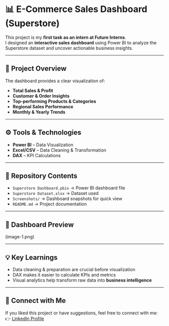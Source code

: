 # 📊 E-Commerce Sales Dashboard (Superstore)

This project is my **first task as an intern at Future Interns**.  
I designed an **interactive sales dashboard** using Power BI to analyze the Superstore dataset and uncover actionable business insights.  

---

## 🚀 Project Overview
The dashboard provides a clear visualization of:
- **Total Sales & Profit**
- **Customer & Order Insights**
- **Top-performing Products & Categories**
- **Regional Sales Performance**
- **Monthly & Yearly Trends**

---

## ⚙️ Tools & Technologies
- **Power BI** – Data Visualization
- **Excel/CSV** – Data Cleaning & Transformation
- **DAX** – KPI Calculations

---

## 📂 Repository Contents
- `Superstore Dashboard.pbix` → Power BI dashboard file  
- `Superstore Dataset.xlsx` → Dataset used  
- `Screenshots/` → Dashboard snapshots for quick view  
- `README.md` → Project documentation  

---

## 📸 Dashboard Preview
(image-1.png) 

---

## 💡 Key Learnings
- Data cleaning & preparation are crucial before visualization  
- DAX makes it easier to calculate KPIs and metrics  
- Visual analytics help transform raw data into **business intelligence**  

---

## 🔗 Connect with Me
If you liked this project or have suggestions, feel free to connect with me:  
👉 [LinkedIn Profile](www.linkedin.com/in/gagan-handral)
